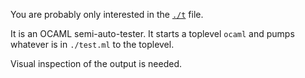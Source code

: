 You are probably only interested in the [`./t`](./t) file.  

It is an OCAML semi-auto-tester. It starts a toplevel `ocaml` and pumps whatever is in `./test.ml` to the toplevel.  

Visual inspection of the output is needed.  
